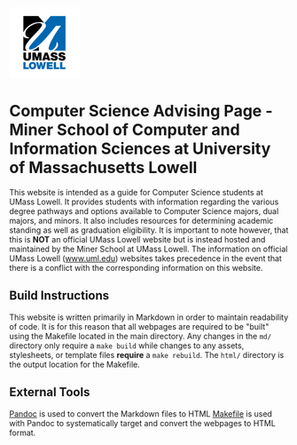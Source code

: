 ![UMass Lowell Logo - Dark](/assets/uml_logo.png)

# Computer Science Advising Page - Miner School of Computer and Information Sciences at University of Massachusetts Lowell

This website is intended as a guide for Computer Science students at UMass Lowell. It provides students with information regarding the various degree pathways and options available to Computer Science majors, dual majors, and minors. It also includes resources for determining academic standing as well as graduation eligibility. It is important to note however, that this is **NOT** an official UMass Lowell website but is instead hosted and maintained by the Miner School at UMass Lowell. The information on official UMass Lowell (www.uml.edu) websites takes precedence in the event that there is a conflict with the corresponding information on this website.

## Build Instructions

This website is written primarily in Markdown in order to maintain readability of code. It is for this reason that all webpages are required to be "built" using the Makefile located in the main directory. Any changes in the `md/` directory only require a `make build` while changes to any assets, stylesheets, or template files **require** a `make rebuild`. The `html/` directory is the output location for the Makefile.

## External Tools

[Pandoc](https://pandoc.org/) is used to convert the Markdown files to HTML
[Makefile](https://www.gnu.org/software/make/manual/make.html) is used with Pandoc to systematically target and convert the webpages to HTML format. 